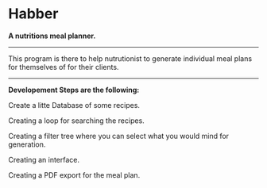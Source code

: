 # Habber

**A nutritions meal planner.**

***

This program is there to help nutrutionist to generate individual meal plans for themselves of for their clients.

***
**Developement Steps are the following:**

Create a litte Database of some recipes.

Creating a loop for searching the recipes.

Creating a filter tree where you can select what you would mind for generation.

Creating an interface.

Creating a PDF export for the meal plan.
